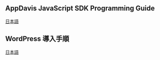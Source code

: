 ## AppDavis JavaScript SDK Programming Guide

[日本語](Programming_Guide.md)

## WordPress 導入手順

[日本語](WordPress_Plugin.md)
